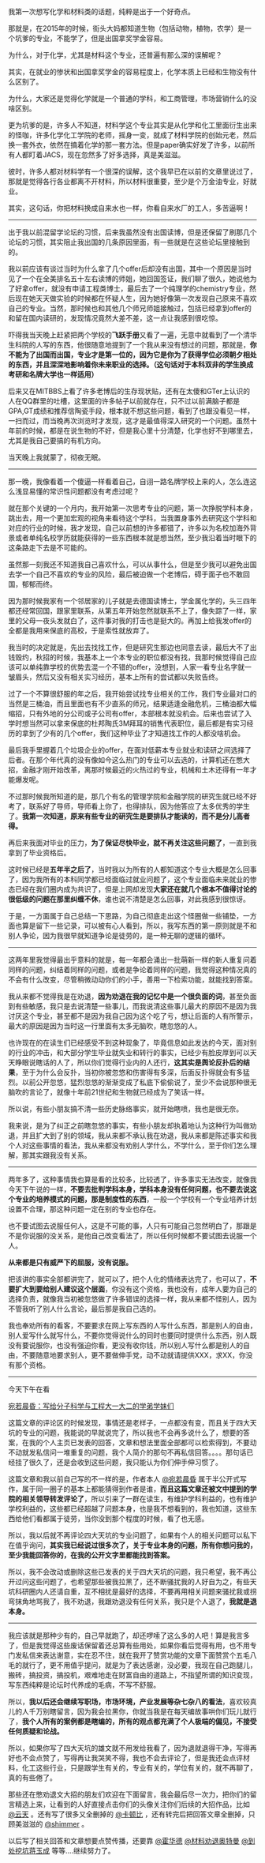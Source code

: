 <p data-pid="c0jiOs7D">我第一次想写化学和材料类的话题，纯粹是出于一个好奇点。</p><p data-pid="ak9XCqTw">那就是，在2015年的时候，街头大妈都知道生物（包括动物，植物，农学）是一个坑爹的专业，不能学了，但是出国拿奖学金容易。</p><p data-pid="K45SJ8Zi">为什么，对于化学，尤其是材料这个专业，还普遍有那么深的误解呢？</p><p data-pid="hALYt1r4">其实，在就业的惨状和出国拿奖学金的容易程度上，化学本质上已经和生物没有什么区别了。</p><p data-pid="55aszqq5">为什么，大家还是觉得化学就是一个普通的学科，和工商管理，市场营销什么的没啥区别。</p><p data-pid="SJ0fL1TQ">更为坑爹的是，许多人不知道，材料学这个专业其实是从化学和化工里面衍生出来的怪咖，许多化学化工学院的老师，摇身一变，就成了材料学院的创始元老，然后换一套外衣，依然在搞着化学的那一套方法。但是paper确实好发了许多，以前所有人都盯着JACS，现在忽然多了好多选择，真是美滋滋。</p><p data-pid="hen8p9Mu">彼时，许多人都对材料学有一个很深的误解，这个我早已在以前的文章里说过了，那就是觉得各行各业都离不开材料，所以材料很重要，至少是个万金油专业，好就业。</p><p data-pid="IqP62Zuc">其实，这句话，你把材料换成自来水也一样，你看自来水厂的工人，多苦逼啊！</p><hr><p data-pid="nulk0pAC">出于我以前混留学论坛的习惯，后来我虽然没有出国读博，但是还保留了刷那几个论坛的习惯，其实阻止我出国的几条原因里面，有一些就是在这些论坛里接触到的。</p><p data-pid="NcbPEOmT">我以前应该有谈过当时为什么拿了几个offer后却没有出国，其中一个原因是当时见了一个在全美排名五十左右读博的师姐，她回国签证，我们聊了很久，她说他为了好拿offer，就没有申请工程类博士，最后去了一个纯理学的chemistry专业，然后现在她天天做实验的时候都在怀疑人生，因为她好像第一次发现自己原来不喜欢自己的专业。当然，那时候也和其他几个师兄师姐接触过，包括已经拿到offer的和留在国内读研的，发现情况竟然大差不差，这一点让我感到很吃惊。</p><p data-pid="uov5YXCc">吓得我当天晚上赶紧把两个学校的<b>飞跃手册</b>又看了一遍，无意中就看到了一个清华生科院的人写的东西，他很随意地提到了一个我从来没有想过的问题，那就是，<b>你不能为了出国而出国，专业才是第一位的，因为它是你为了获得学位必须朝夕相处的东西，并且深深地影响着你未来职业的选择。（这句话对于本科双非的学生换成考研和名牌大学也一样适用）</b></p><p data-pid="03smnhV-">后来又在MITBBS上看了许多老博后的生存现状贴，还有在太傻和GTer上认识的人在QQ群里的吐槽，这里面的许多帖子以前就存在，只不过以前满脑子都是GPA,GT成绩和推荐信陶瓷手段，根本就不想这些问题，看到了也跟没看见一样，一扫而过，而当晚再次浏览时才发现，这才是最值得深入研究的一个问题。虽然十年前的时候，都是在说生物的不好，但是我心里十分清楚，化学也好不到哪里去，尤其是我自己要搞的有机方向。</p><p data-pid="CEaS3Ang">当天晚上我就蒙了，彻夜无眠。</p><hr><p data-pid="gUiU6jLY">那一晚，我像看着一个傻逼一样看着自己，自诩一路名牌学校上来的人，怎么连这么浅显易懂的常识性问题都没有考虑过呢？</p><p data-pid="NVgS-QaC">就在那个关键的一个月内，我开始第一次思考专业的问题，第一次挣脱学科本身，跳出去，用一个更加宏观的视角来看待这个学科，当我置身事外去研究这个学科和对应的行业的时候，我才发现，自己以前想的许多都错了，许多以为名校加海外背景或者单纯名校学历就能获得的一些东西根本就是想当然，至少我沿着当时眼下的这条路走下去是不可能的。</p><p data-pid="913GpYDH">虽然那一刻我还不知道我自己喜欢什么，可以从事什么，但是至少我可以避免出国去学一个自己不喜欢的专业的风险，最后被迫做一个老博后，碍于面子也不敢回国，郁郁而终。</p><p data-pid="L5ZYRQDP">因为那时候我家有一个邻居家的儿子就是去德国读博士，学金属化学的，头三四年都还经常回国，跟家里联系，从第五年开始忽然就联系不上了，像失踪了一样，家里的父母一夜头发就白了，这件事对我的打击也是挺大的。再加上给我发offer的全都是我用来保底的高校，于是索性就放弃了。</p><p data-pid="2Qv5I_le">我当时的决定就是，先出去找找工作，但是研究生那边也同意去读，最后大不了出钱毁约，秋招的时候，我基本上一个本专业的职位都没有找，我那时候觉得自己应该可以单纯靠学校的优势去混一个不错的offer，没想到，人家一看专业名字就一皱眉头，然后又没有相关实习经历，基本上所有的尝试都以失败告终。</p><p data-pid="p0tIVVmD">过了一个不算很舒服的年之后，我开始尝试找专业相关的工作，我们专业最对口的当然是三桶油，而且里面也有不少直系的师兄，结果适逢金融危机，三桶油都大幅缩招，只有外地的分公司或子公司有offer，本部根本就没机会。后来也尝试了入学时想当然可以拿来保底的杜邦陶氏3M拜耳的销售代表职位，最后都是有实习经历的拿到了少有的几个offer，我们这种毕业了才知道找工作的人都没啥机会。</p><p data-pid="n5e1e2Ep">最后我手里握着几个垃圾企业的offer，在面对低薪本专业就业和读研之间选择了后者。在那个年代真的没有像如今这么热门的专业可以去选的，计算机还在憋大招，金融才刚开始改革，离那时候最近的火热过的专业，机械和土木还得有一年才能爆发呢。</p><p data-pid="vPQg5tKL">不过那时候我所知道的是，那几个有名的管理学院和金融学院的研究生就已经不好考了，联系好了导师，导师看上你了，也得排队，因为他答应了太多优秀的学生了。<b>我第一次知道，原来有些专业的研究生是要排队才能读的，而不是分儿高者得。</b></p><p data-pid="gGqrWiNz">再后来我面对毕业的压力，<b>为了保证尽快毕业，就不再关注这些问题了</b>，一直到我拿到了毕业资格后。</p><p data-pid="t0PZ_u65">这时候已经是<b>五年半之后了</b>，当时我以为所有的人都知道这个专业大概是怎么回事了，因为我所有的本科同学都已经面临过就业问题了，这个专业面临未来就业的惨态已经在我们圈内成为共识了，但是上网却发现<b>大家还在就几个根本不值得讨论的很低级的问题在那里纠缠不休</b>，谁也说不清楚是怎么回事，对此我感到很惊讶。</p><p data-pid="HmuRdRNi">于是，一方面属于自己总结一下思路，为自己彻底走出这个怪圈做一些铺垫，一方面也算是留下一些记录，可以被有心人看到，所以，我写东西的第一原则就是不和别人争论，因为我很早就知道争论是徒劳的，是一种无聊的逻辑的循环。</p><hr><p data-pid="AJ4uZhfn">这两年里我觉得最出乎意料的就是，每一年都会涌出一批萌新一样的新人重复问着同样的问题，纠结着同样的问题，或者是争论着同样的问题，我觉得这种情况真的不会有什么改变，尽管稍微动动你们的小手，善用一下检索功能，就能找到答案。</p><p data-pid="aWgpwYDy">我从来都不觉得我是在劝退，<b>因为劝退在我的记忆中是一个很负面的词</b>，甚至负面到有些敏感，我只是去说清楚一些事儿，而我说清这些事儿最大的原因不是因为我讨厌这个专业，甚至都不是因为我自己因为这个吃了亏，想让后面的人有所警示，最大的原因是因为当时这一行里面有太多无脑吹，瞎忽悠的人。</p><p data-pid="TIZ7xeZe">也许现在的在读生们已经感受不到这种现象了，毕竟信息如此发达的今天，面对别的行业的冲击，和大部分学生毕业就失业和转行的事实，已经少有脸皮厚到可以天天睁眼说瞎话的人了，所以你们觉得行业内的人还行，<b>这其实是舆论反扑后的结果</b>，至于为什么会反扑，当初你被忽悠和伤害得有多深，后面反扑得就会有多猛烈。以前公开忽悠，猛烈忽悠的渐渐变成了私底下偷偷说了，至少不会说那种很无脑吹的言论了，就像十年前21世纪和生物就已经成为了笑话一样。</p><p data-pid="0qie7jsw">所以说，有些小朋友搞不清一些历史脉络事实，就开始瞎喷，我也是很无奈。</p><p data-pid="-iczrknP">我来说，是为了纠正之前瞎忽悠的事实，有些小朋友却执着地认为这种行为叫做劝退，并且扩大到了别的领域，我从来都不承认我在劝退，我从来都是陈述事实和我个人对这些事情的看法，我从来都没有劝别人学什么，不学什么，至于你们怎么理解，那其实跟我没有关系。</p><hr><p data-pid="cXz22-hg">两年多了，这种事情我也算是看的比较多，比较透了，许多事实无法改变，就像我今天下午说的一样，<b>不要去批判学科本身，学科本身没有任何问题，也不要去说这个专业的培养模式的问题，那是制度性的东西</b>，一般一个学校有一个专业培养计划设置不合理，那这种问题一定在别的专业也存在。</p><p data-pid="xMGB9LQw">也不要试图去说服任何人，这是不可能的事，人只有可能自己忽然明白了，那跟是不是你说服的没关系，是他自己改变看法了，所以任何时候都不要试图去说服一个人。</p><p data-pid="8AlB2EN8"><b>从来都是只有威严下的屈服，没有说服。</b></p><p data-pid="Aq1fvc2F">把该讲的事实全部都讲完了，就可以了，把个人化的情绪表达完了，也可以了，<b>不要扩大到要给别人建议这个层面</b>，你没有这个资格，我也没有，成年人要为自己的选择负责，就像我当初被忽悠做了许多错误的选择一样，我从来都不怪别人，因为不管我听了别人什么言论，最后那是我自己选的。</p><p data-pid="mVvSSLaY">我也奉劝所有的看客，不要要求在网上写东西的人写什么东西，那是别人的自由，别人爱写什么就写什么，不要你觉得说什么的同时也要同时提供什么东西，别人既没有要说服你，也没有强迫你看，更没有收你钱，所以别人写什么都是别人的自由，不要随意地要求别人，更不要做伸手党，动不动就请提供XXX，求XX，你没有那个资格。</p><hr><p data-pid="0fEcwUXp">今天下午在看</p><a href="https://zhuanlan.zhihu.com/p/50478770" data-draft-node="block" data-draft-type="link-card" data-image="https://pica.zhimg.com/v2-4977e5011c085e7d3611dd2425a3248c_qhd.jpg?source=d16d100b" data-image-width="650" data-image-height="487" class="internal">宛若晨昏：写给分子科学与工程大一大二的学弟学妹们</a><p data-pid="YpjER1H3">这篇文章的评论区的时候发现，事情还是老样子，一点都没有变，而且关于四大天坑的专业的问题，我能说的早就说完了，所以我也不会再多说什么了，想要的答案，在我的个人主页已发表的回答，文章和想法里面全部都可以检索得到，不要动不动就发私信问一堆重复的问题，我个人简介的那句不再私信回答。。。。那句话已经挂了很久了，还是会收到这些问题，我只能认为你们伸手伸习惯了。</p><p data-pid="g9VRQaOX">这篇文章和我以前自己写的不一样的是，作者本人 <a class="member_mention" href="http://www.zhihu.com/people/db89b7a6f9afe1ca48ffd0286fd046ce" data-hash="db89b7a6f9afe1ca48ffd0286fd046ce" data-hovercard="p$b$db89b7a6f9afe1ca48ffd0286fd046ce">@宛若晨昏</a> 属于半公开式写作，属于同一圈子的基本上都能猜得到作者是谁，<b>而且这篇文章还被文中提到的学院的相关领导转发评论了</b>，所以引来了一群在读生，有维护学科利益的，也有维护学校利益的，这些都已经超越了问题本身，也是我不想看到的，我也知道，这些东西给他们看都属于徒劳，当你没到那个程度的时候，看了也无感。</p><p data-pid="uavdR2K6">所以，我以后就不再评论四大天坑的专业问题了，如果有个人的相关问题可以私下在值乎询问，<b>其实我已经说过很多次了，关于专业本身的问题，所有你想问我的，至少我能回答你的，在我的公开文字里都能找到答案。</b></p><p data-pid="Cf_cXpSt">所以，我不会改动或删除这些已发表的关于四大天坑的问题，我只希望，我不再公开过问这些问题了，也希望那些被我拉黑了，还不断骚扰我的人好自为之，有些天坑科研圈内人还请自重，互不相扰是最好的选择，不要再用相关问题来骚扰我或拐弯抹角地骂我了，我不劝退，我跟劝退没有任何关系，我只是个人退了，<b>我就是退本身。</b></p><hr><p data-pid="gkeV0UIT">我应该就是那种少有的，自己早就跑了，却还啰嗦了这么多的人吧！算是我言多了，但是我觉得这些废话保留着还总算有些用处，如果你看后觉得有用，也不用专门发私信来表达谢意，实在忍不住，就在我开了赞赏功能的文章下面赞赏个五毛八毛的就行了，更不用值乎提问，就是为了表达感谢，没必要，我现在自己跑腿儿，搬砖，搞投资，搞投机，艰难地走在财富自由的道路上，不指望所谓的知识变现，写东西纯粹是论坛时代养成的毛病，不写不舒服。</p><p data-pid="hwtkNkzM">所以，<b>我以后还会继续写职场，市场环境，产业发展等杂七杂八的看法</b>，喜欢较真儿的人千万别瞎留言，因为我会拉黑你，你就当我是在每天编故事哄你们玩儿就行了，<b>我个人所有的案例都是瞎编的，所有的观点都充满了个人极端的偏见，不接受任何质疑和论战。</b></p><p data-pid="8k4cQURa">所以，如果你写了四大天坑的雄文就不用发给我看了，因为退就退得干净，写得再好也不会点赞了，写得再让我哭笑不得，我也不会去评论了，但是我还会点评材料，化工这些行业，只是跟学生有关的，专业有关的，学位有关的，就不再聊了，真的有些倦了。</p><p data-pid="Xpb6YITX">那些还在憋劝退文大招的朋友们欢迎在下面留言，我会最后尽一次力，把你们的留言精选上来，让看到的人好直接点击你们的头像关注你们后续的大招作品，比如 <a class="member_mention" href="http://www.zhihu.com/people/5d6460ba7157f21c8d87e8df818dc4b0" data-hash="5d6460ba7157f21c8d87e8df818dc4b0" data-hovercard="p$b$5d6460ba7157f21c8d87e8df818dc4b0">@云天</a> 。还有写了很多又全删掉的 <a class="member_mention" href="http://www.zhihu.com/people/6a999e66f6cbfba84077890f2f27f69e" data-hash="6a999e66f6cbfba84077890f2f27f69e" data-hovercard="p$b$6a999e66f6cbfba84077890f2f27f69e">@卡顿比</a> ，还有转完后把回答文章全删掉，只顾美滋滋的 <a class="member_mention" href="http://www.zhihu.com/people/634b93d9a6831099e1db4638dddf8104" data-hash="634b93d9a6831099e1db4638dddf8104" data-hovercard="p$b$634b93d9a6831099e1db4638dddf8104">@shimmer</a> 。</p><p data-pid="K1DLD2nu">以后写了相关回答和文章想要点赞传播，还要靠 <a class="member_mention" href="http://www.zhihu.com/people/4a0d3a504b9859139f2c003005230717" data-hash="4a0d3a504b9859139f2c003005230717" data-hovercard="p$b$4a0d3a504b9859139f2c003005230717">@霍华德</a> <a class="member_mention" href="http://www.zhihu.com/people/2ee3649b52cc5f28cd1e904558f08040" data-hash="2ee3649b52cc5f28cd1e904558f08040" data-hovercard="p$b$2ee3649b52cc5f28cd1e904558f08040">@材料劝退奥特曼</a> <a class="member_mention" href="http://www.zhihu.com/people/fdf39532883a73e7d2d09b485588d7c7" data-hash="fdf39532883a73e7d2d09b485588d7c7" data-hovercard="p$b$fdf39532883a73e7d2d09b485588d7c7">@到处挖坑蒋玉成</a> 等等....继续努力了。</p>